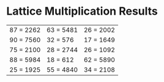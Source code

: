 # Lattice Multiplication Results

|   |   |   |
|---|---|---|
| 87 = 2262 | 63 = 5481 | 26 = 2002 |
| 90 = 7560 | 32 = 576 | 17 = 1649 |
| 75 = 2100 | 28 = 2744 | 26 = 1092 |
| 88 = 5984 | 18 = 612 | 62 = 5890 |
| 25 = 1925 | 55 = 4840 | 34 = 2108 |
